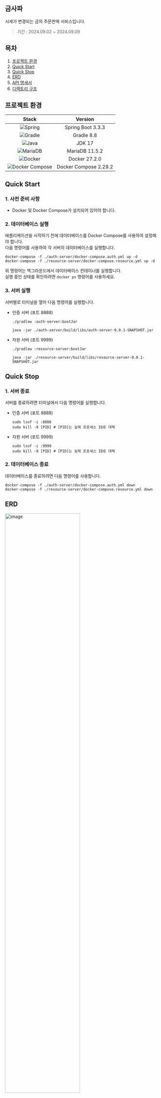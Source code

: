 ## 금사파

시세가 변경되는 금의 주문판매 서비스입니다.

> 기간 : 2024.09.02 ~ 2024.09.09

## 목차

1. [프로젝트 환경](#프로젝트-환경)
2. [Quick Start](#quick-start)
3. [Quick Stop](#quick-stop)
4. [ERD](#erd)
5. [API 명세서](#api-명세서)
6. [디렉토리 구조](#디렉토리-구조)

## 프로젝트 환경

|                                                             Stack                                                              |        Version        |
|:------------------------------------------------------------------------------------------------------------------------------:|:---------------------:|
|          ![Spring](https://img.shields.io/badge/spring-%236DB33F.svg?style=for-the-badge&logo=spring&logoColor=white)          |   Spring Boot 3.3.3   |
|           ![Gradle](https://img.shields.io/badge/Gradle-02303A.svg?style=for-the-badge&logo=Gradle&logoColor=white)            |      Gradle 8.8       |
|           ![Java](https://img.shields.io/badge/java-%23ED8B00.svg?style=for-the-badge&logo=openjdk&logoColor=white)            |        JDK 17         |
|        ![MariaDB](https://img.shields.io/badge/mariadb-%2300A3E0.svg?style=for-the-badge&logo=mariadb&logoColor=white)         |    MariaDB 11.5.2     |
|          ![Docker](https://img.shields.io/badge/docker-%23296AAB.svg?style=for-the-badge&logo=docker&logoColor=white)          |     Docker 27.2.0     |
| ![Docker Compose](https://img.shields.io/badge/docker%20compose-%2318A9D0.svg?style=for-the-badge&logo=docker&logoColor=white) | Docker Compose 2.29.2 |

## Quick Start

### 1. 사전 준비 사항

- Docker 및 Docker Compose가 설치되어 있어야 합니다.

### 2. 데이터베이스 실행

애플리케이션을 시작하기 전에 데이터베이스를 Docker Compose를 사용하여 설정해야 합니다. <br/>
다음 명령어를 사용하여 각 서버의 데이터베이스를 실행합니다.

```shell
docker-compose -f ./auth-server/docker-compose.auth.yml up -d
docker-compose -f ./resource-server/docker-compose.resource.yml up -d
```

위 명령어는 백그라운드에서 데이터베이스 컨테이너를 실행합니다. <br/>
실행 중인 상태를 확인하려면 `docker ps` 명령어를 사용하세요.

### 3. 서버 실행

서버별로 터미널을 열어 다음 명령어를 실행합니다.

- 인증 서버 (포트 8888)

    ```shell
    ./gradlew :auth-server:bootJar
    ```

    ```shell
    java -jar ./auth-server/build/libs/auth-server-0.0.1-SNAPSHOT.jar
    ```

- 자원 서버 (포트 9999)

    ```shell
    ./gradlew :resource-server:bootJar
    ```

    ```shell
    java -jar ./resource-server/build/libs/resource-server-0.0.1-SNAPSHOT.jar
    ```

## Quick Stop

### 1. 서버 종료

서버를 종료하려면 터미널에서 다음 명령어를 실행합니다.

- 인증 서버 (포트 8888)

    ```shell
    sudo lsof -i :8888
    sudo kill -9 [PID] # [PID]는 실제 프로세스 ID로 대체
    ```

- 자원 서버 (포트 9999)

    ```shell
    sudo lsof -i :9999
    sudo kill -9 [PID] # [PID]는 실제 프로세스 ID로 대체
    ```

### 2. 데이터베이스 종료

데이터베이스를 종료하려면 다음 명령어를 사용합니다.

```shell
docker-compose -f ./auth-server/docker-compose.auth.yml down
docker-compose -f ./resource-server/docker-compose.resource.yml down
```

## ERD

<img width=70% alt="image" src="https://github.com/user-attachments/assets/3b18ae47-5266-43cd-aa6e-be77f3cdcf93">

- [DB Diagram](https://dbdiagram.io/d/금사파-ERD-66d7bb70eef7e08f0e9a917c) 에서 전체 ERD를 확인할 수 있습니다.
- [ERD 변경 기록](https://github.com/youhyeoneee/geumsapa/wiki/ERD-%EA%B8%B0%EB%A1%9D) 에서 ERD의 변화 히스토리를 확인할 수 있습니다.

## API 명세서

<img width=70% alt="image" src="https://github.com/user-attachments/assets/feb61d96-2cf4-45f4-b192-effb6da9a036">

<br/>

- [Postman](https://documenter.getpostman.com/view/9878847/2sAXqmBQp4)에서 예시 Request, Response을 확인할 수 있습니다.
- [에러 코드](https://github.com/youhyeoneee/geumsapa/wiki/Error-Code) 에서 응답에 사용된 에러 코드의 정보를 확인할 수 있습니다.

## 디렉토리 구조

### 1. 멀티 모듈

이 프로젝트는 멀티 모듈로 구성되어 있습니다.

- auth-server : 인증을 담당하는 서버입니다.
- resource-server : 자원을 담당하는 서버입니다.
- core : 에러코드, 공통 리스폰스, JpaConfig 설정 등 두 서버의 공통적인 부분을 담당하는 모듈입니다.

<details>
<summary><strong>구조도</strong></summary>
<div markdown="1">

```
.
├── README.md
├── auth-server
│   ├── build
│   ├── docker-compose.auth.yml
│   ├── .env
│   └── src
│       ├── main
│       │   ├── java
│       │   └── resources
│       └── test
├── core
│   ├── build
│   ├── src
│   └── test
├── gradle
│   └── wrapper
├── gradlew
├── gradlew.bat
├── resource-server
│   ├── build
│   ├── docker-compose.resource.yml
│   ├── .env
│   └── src
│       ├── main
│       │   ├── java
│       │   └── resources
│       └── test
└── settings.gradle
```

</details>

<br/>

### core

- config: 공통적으로 사용하는 설정입니다.
- entity: DB 테이블과 매칭되는 엔티티 클래스를 관리합니다. 공통적으로 사용하는 컬럼을 BaseEntity로 구성하였습니다.
- exception: 사용자 정의 예외 클래스를 관리하고 전역으로 예외를 처리합니다.
- util: 공통적으로 사용하는 유틸리티 클래스를 관리합니다. ApiUtils를 통해 공통적인 API 응답 형식을 제공합니다.
  <br/>

<details>
<summary><strong>core 구조도</strong></summary>
<div markdown="1">

```
.core
└── src
    ├── main
    │   ├── java
    │   │   └── com
    │   │       └── yhkim
    │   │           ├── config
    │   │           │   └── JpaConfig.java
    │   │           ├── entity
    │   │           │   └── BaseEntity.java
    │   │           ├── exception
    │   │           │   ├── CustomException.java
    │   │           │   ├── ErrorCode.java
    │   │           │   └── GlobalExceptionHandler.java
    │   │           └── util
    │   │               └── ApiUtils.java
    │   └── resources
    │       └── application-core.yml
    └── test
        ├── java
        └── resources
```

</details>

<br/>

### 2. auth-server

인증을 담당하는 서버입니다.

<b>도메인</b>

- auth: 토큰 및 및 인증 관련 기능
- user: 사용자 관련 기능

<br/>

<b>도메인의 하위 패키지</b>

- controller: MVC 패턴의 컨트롤러 역할을 하며, 사용자 요청을 처리합니다.
- dto: 비즈니스 로직 수행 시 사용하는 DTO (Data Transfer Object)를 관리합니다. 주로 요청(request) 및 응답(response) 객체를 포함합니다.
- entity: DB 테이블과 매칭되는 엔티티 클래스를 관리합니다. 테이블과 동일한 프로퍼티를 가진 클래스입니다.
- repository: Spring Data JPA를 위한 레포지토리 인터페이스를 관리합니다.
- service: 비즈니스 로직을 통해 데이터를 처리하고 가공하는 역할을 수행합니다.

<br/>

<details>
<summary><strong>auth-server 구조도</strong></summary>
<div markdown="1">

```
.auth-server
├── docker-compose.auth.yml
├── .env
└── src
    ├── main
    │   ├── java
    │   │   └── com
    │   │       └── yhkim
    │   │           ├── AuthServerApplication.java
    │   │           └── domain
    │   │               ├── auth
    │   │               │   ├── JwtTokenProvider.java
    │   │               │   ├── TokenType.java
    │   │               │   ├── UserDetailsImpl.java
    │   │               │   ├── config
    │   │               │   │   └── WebSecurityConfig.java
    │   │               │   ├── controller
    │   │               │   │   └── AuthController.java
    │   │               │   ├── dto
    │   │               │   │   ├── JwtTokenInfo.java
    │   │               │   │   └── ReissueTokenResponse.java
    │   │               │   ├── entity
    │   │               │   │   └── RefreshToken.java
    │   │               │   ├── filter
    │   │               │   │   └── JwtAuthenticationFilter.java
    │   │               │   ├── repository
    │   │               │   │   └── RefreshTokenRepository.java
    │   │               │   └── service
    │   │               │       ├── AuthService.java
    │   │               │       ├── AuthServiceImpl.java
    │   │               │       └── UserDetailsServiceImpl.java
    │   │               └── user
    │   │                   ├── controller
    │   │                   │   └── UserController.java
    │   │                   ├── dto
    │   │                   │   ├── DeleteUserResponse.java
    │   │                   │   ├── LoginUserRequest.java
    │   │                   │   ├── LoginUserResponse.java
    │   │                   │   ├── SignupUserRequest.java
    │   │                   │   ├── SignupUserResponse.java
    │   │                   │   └── UserDetailResponse.java
    │   │                   ├── entity
    │   │                   │   └── User.java
    │   │                   ├── repository
    │   │                   │   └── UserRepository.java
    │   │                   └── service
    │   │                       ├── UserService.java
    │   │                       └── UserServiceImpl.java
    │   └── resources
    │       └── application.yml
    └── test
        ├── java
        └── resources
```

</details>

<br/>

### 3. resource-server

자원을 담당하는 서버입니다.

<b>도메인</b>
<br/>

- order: 주문 관련 기능
- product: 상품 관련 기능

<br/>

<b>도메인의 하위 패키지</b>
<br/>

위와 같습니다.

<br/>

<details>
<summary><strong>resource-server 구조도</strong></summary>
<div markdown="1">

```
.resource-server
├── docker-compose.resource.yml
├── .env
└── src
    ├── main
    │   ├── java
    │   │   └── com
    │   │       └── yhkim
    │   │           ├── ResourceServerApplication.java
    │   │           └── domain
    │   │               ├── order
    │   │               │   ├── controller
    │   │               │   │   └── OrderController.java
    │   │               │   ├── dto
    │   │               │   │   ├── CreateOrderRequest.java
    │   │               │   │   ├── GetOrderRequest.java
    │   │               │   │   ├── Links.java
    │   │               │   │   ├── OrderDetailResponse.java
    │   │               │   │   └── UpdateOrderRequest.java
    │   │               │   ├── entity
    │   │               │   │   ├── Order.java
    │   │               │   │   ├── OrderStatus.java
    │   │               │   │   └── OrderType.java
    │   │               │   ├── repository
    │   │               │   │   └── OrderRepository.java
    │   │               │   ├── service
    │   │               │   │   ├── OrderService.java
    │   │               │   │   └── OrderServiceImpl.java
    │   │               │   └── util
    │   │               │       └── OrderNumberGenerator.java
    │   │               └── product
    │   │                   ├── dto
    │   │                   ├── entity
    │   │                   │   ├── Product.java
    │   │                   │   ├── ProductCode.java
    │   │                   │   └── ProductPrice.java
    │   │                   └── repository
    │   │                       ├── ProductPriceRepository.java
    │   │                       └── ProductRepository.java
    │   └── resources
    │       ├── application.yml
    │       └── data.sql
    └── test
        ├── java
        └── resources
```

</details>

<br/>

